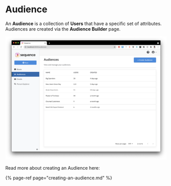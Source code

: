 # Audience

An **Audience** is a collection of **Users** that have a specific set of attributes. Audiences are created via the **Audience Builder** page.

![Audience List](../.gitbook/assets/image%20%284%29.png)

Read more about creating an Audience here:

{% page-ref page="creating-an-audience.md" %}


